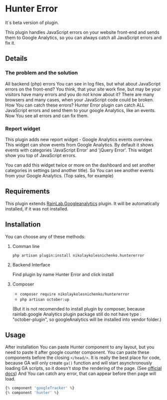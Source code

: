 # Hunter Error

It`s beta version of plugin.

This plugin handles JavaScript errors on your website front-end and sends them to Google Analytics, so you can always catch all JavaScript errors and fix it.

## Details

### The problem and the solution

All backend (php) errors You can see in log files, but what about JavaScript errors on the front-end? You think, that your site work fine, but may be your visitors have many errors and you do not know about it? There are many browsers and many cases, when your JavaScript code could be broken. How You can catch these errors? Hunter Error plugin can catch ALL JavaScript errors and send them to your google Analytics, like an events. Now You see all errors and can fix them.

### Report widget

This plugin adds new report widget - Google Analytics events overview. This widget can show events from Google Analytics. By default it shows events with categories 'JavaScript Error' and 'jQuery Error'. This widget show you top of JavaScript errors.

You can add this widget twice or more on the dashboard and set another categories in settings (and another title). So You can see another events from your  Google Analytics. (Top sales, for example)

## Requirements

This plugin extends [RainLab.Googleanalytics](http://octobercms.com/plugin/rainlab-googleanalytics) plugin.
It will be automatically installed, if it was not installed.

## Installation

You can choose any of these methods:

1. Comman line

    `php artisan plugin:install nikolaykolesnichenko.huntererror`

2. Backend Interface

    Find plugin by name Hunter Error and click install

3. Composer

    - `composer require nikolaykolesnichenko/huntererror`
    - `php artisan october:up`

    (But it is not recomended to install plugin by composer, because rainlab.google Analytics plugin package still do not have type : "october-plugin", so googleAnalytics will be installed into vendor folder.)

## Usage

After installation You can paste Hunter component to any layout, but you need to paste it after google counter component. You can paste these components before the closing `</head/>`. It is really the best place for code, because GA will only create `ga()` function and will start asynchronously loading GA scripts, so it doesn't stop the rendering of the page. (See [official docs](https://developers.google.com/analytics/devguides/collection/analyticsjs/advanced)) And You can catch any error, that can appear before then page will load.

```php
{% component 'googleTracker' %}
{% component 'hunter' %}
```
